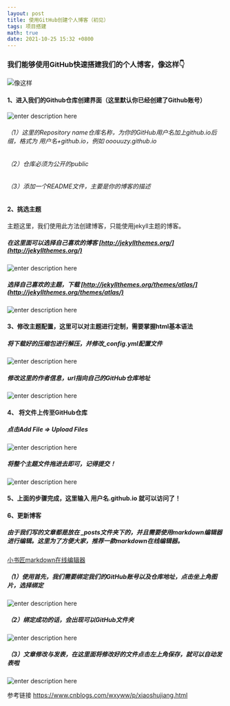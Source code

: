 ```yaml
---
layout: post
title: 使用GitHub创建个人博客（初见）
tags: 项目搭建
math: true
date: 2021-10-25 15:32 +0800
---
```

### 我们能够使用GitHub快速搭建我们的个人博客，像这样👇
![像这样](./images/1635141868490.png)

#### 1、进入我们的Github仓库创建界面（这里默认你已经创建了Github账号）
![enter description here](./images/1635141958566.png)
###### （1）这里的Repository name仓库名称，为你的GitHub用户名加上github.io后缀，格式为 用户名+github.io，例如 ooouuzy.github.io
###### （2）仓库必须为公开的public
###### （3）添加一个README文件，主要是你的博客的描述  
#### 2、挑选主题
主题这里，我们使用此方法创建博客，只能使用jekyll主题的博客。
##### 在这里面可以选择自己喜欢的博客 [http://jekyllthemes.org/](http://jekyllthemes.org/)  
![enter description here](./images/1635143783753.png)
##### 选择自己喜欢的主题，下载 [http://jekyllthemes.org/themes/atlas/](http://jekyllthemes.org/themes/atlas/)
![enter description here](./images/1635143930570.png)
#### 3、修改主题配置，这里可以对主题进行定制，需要掌握html基本语法
##### 将下载好的压缩包进行解压，并修改_config.yml配置文件
![![enter description here](./images/1635144178017.png)](./images/1635144990534.png)
##### 修改这里的作者信息，url指向自己的GitHub仓库地址
![enter description here](./images/1635144366911.png)
#### 4、 将文件上传至GitHub仓库
##### 点击Add File => Upload Files
![enter description here](./images/1635144607397.png)
##### 将整个主题文件拖进去即可，记得提交！
![enter description here](./images/1635144689657.png)
#### 5、上面的步骤完成，这里输入 用户名.github.io 就可以访问了！
#### 6、更新博客
##### 由于我们写的文章都是放在 _posts文件夹下的，并且需要使用markdown编辑器进行编辑。这里为了方便大家，推荐一款markdown在线编辑器。
[小书匠markdown在线编辑器](http://markdown.xiaoshujiang.com/)
##### （1）使用首先，我们需要绑定我们的GitHub账号以及仓库地址，点击坐上角图片，选择绑定
![enter description here](./images/1635145383713.png)
##### （2）绑定成功的话，会出现可以GitHub文件夹
![enter description here](./images/1635145456866.png)
##### （3）文章修改与发表，在这里面将修改好的文件点击左上角保存，就可以自动发表啦
![enter description here](./images/1635145524619.png)


参考链接 https://www.cnblogs.com/wxyww/p/xiaoshujiang.html